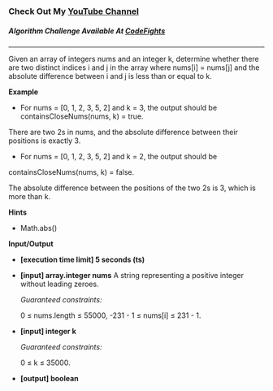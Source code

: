 ### Check Out My [YouTube Channel](https://www.YouTube.com/CodingTutorials360)

##### Algorithm Challenge Available At [CodeFights](https://codefights.com/interview-practice/task/njfXsvjRthFKmMwLC)

---

Given an array of integers nums and an integer k, determine whether there are two distinct indices i and j in the array where nums[i] = nums[j] and the absolute difference between i and j is less than or equal to k.

**Example**

- For nums = [0, 1, 2, 3, 5, 2] and k = 3, the output should be
  containsCloseNums(nums, k) = true.

There are two 2s in nums, and the absolute difference between their positions is exactly 3.

- For nums = [0, 1, 2, 3, 5, 2] and k = 2, the output should be

containsCloseNums(nums, k) = false.

The absolute difference between the positions of the two 2s is 3, which is more than k.

**Hints**

- Math.abs()

**Input/Output**

- **[execution time limit] 5 seconds (ts)**
- **[input] array.integer nums**
  A string representing a positive integer without leading zeroes.

  _Guaranteed constraints:_

  0 ≤ nums.length ≤ 55000,
  -231 - 1 ≤ nums[i] ≤ 231 - 1.

- **[input] integer k**

  _Guaranteed constraints:_

  0 ≤ k ≤ 35000.

- **[output] boolean**
